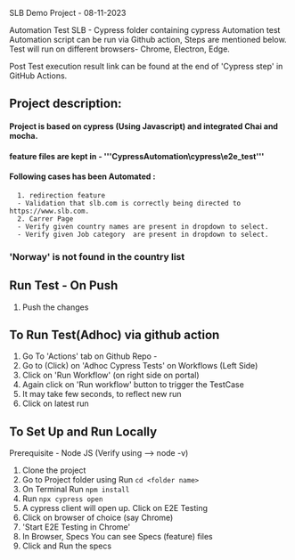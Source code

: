 SLB Demo Project - 08-11-2023

Automation Test SLB - Cypress folder containing cypress Automation test Automation script can be run via Github action, Steps are mentioned below. Test will run on different browsers- Chrome, Electron, Edge. 

Post Test execution result link can be found at the end of 'Cypress step' in GitHub Actions.

## Project description:
  #### Project is based on cypress (Using Javascript) and integrated Chai and mocha.
  #### feature files are kept in - '''CypressAutomation\cypress\e2e_test'''
  #### Following cases has been Automated :
      1. redirection feature      
      - Validation that slb.com is correctly being directed to https://www.slb.com.
      2. Carrer Page        
      - Verify given country names are present in dropdown to select.
      - Verify given Job category  are present in dropdown to select.
    
  ### 'Norway' is not found in the country list

## Run Test - On Push
1. Push the changes 

## To Run Test(Adhoc) via github action
1. Go To 'Actions' tab on Github Repo -
2. Go to (Click) on 'Adhoc Cypress Tests' on Workflows (Left Side)
3. Click on 'Run Workflow' (on right side on portal)
4. Again click on 'Run workflow' button to trigger the TestCase
5. It may take few seconds, to reflect new run
6. Click on latest run

## To Set Up and Run Locally 
   Prerequisite - Node JS (Verify using --> node -v)

1. Clone the project
2. Go to Project folder using
   Run ```cd <folder name>```
3. On Terminal 
   Run ```npm install```
4. Run ```npx cypress open```
5. A cypress client will open up. Click on E2E Testing
6. Click on browser of choice (say Chrome)
7. 'Start E2E Testing in Chrome'
8. In Browser, Specs You can see Specs (feature) files
9. Click and Run the specs